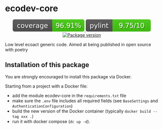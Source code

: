 # ecodev-core

<p align="center">
<a href="https://github.com/FR-PAR-ECOACT/ecodev-core/actions" target="_blank">
    <img src="https://github.com/FR-PAR-ECOACT/ecodev-core/blob/main/badges/coverage.svg" alt="Coverage">
</a>
<a href="https://github.com/FR-PAR-ECOACT/ecodev-core/actions" target="_blank">
    <img src="https://github.com/FR-PAR-ECOACT/ecodev-core/blob/main/badges/pylint.svg" alt="Publish">
</a>
<a href="https://github.com/FR-PAR-ECOACT/ecodev-core/actions/workflows/code-quality.yml/badge.svg" target="_blank">
    <img src="https://github.com/FR-PAR-ECOACT/ecodev-core/actions/workflows/code-quality.yml/badge.svg" alt="Package version">
</a>
</p>

Low level ecoact generic code. Aimed at being published in open source with poetry

## Installation of this package

You are strongly encouraged to install this package via Docker.

Starting from a project with a Docker file:
* add the module ecodev-core in the `requirements.txt` file
* make sure the `.env` file includes all required fields (see `BaseSettings` and `AuthenticationConfiguration`)
* build the new version of the Docker container (typically `docker build --tag xxx .`)
* run it with docker compose (`dc up -d`).
